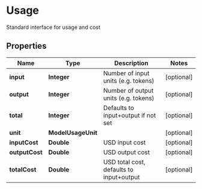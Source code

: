 

# Usage

Standard interface for usage and cost

## Properties

| Name | Type | Description | Notes |
|------------ | ------------- | ------------- | -------------|
|**input** | **Integer** | Number of input units (e.g. tokens) |  [optional] |
|**output** | **Integer** | Number of output units (e.g. tokens) |  [optional] |
|**total** | **Integer** | Defaults to input+output if not set |  [optional] |
|**unit** | **ModelUsageUnit** |  |  [optional] |
|**inputCost** | **Double** | USD input cost |  [optional] |
|**outputCost** | **Double** | USD output cost |  [optional] |
|**totalCost** | **Double** | USD total cost, defaults to input+output |  [optional] |



